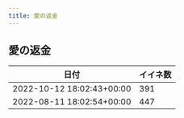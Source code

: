 ```yaml
---
title: 愛の返金
---
```

## 愛の返金

|日付|イイネ数|
|-|-|
|2022-10-12 18:02:43+00:00|391|
|2022-08-11 18:02:54+00:00|447|
